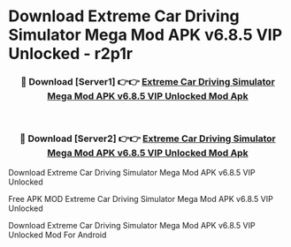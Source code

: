 # Download Extreme Car Driving Simulator Mega Mod APK v6.8.5 VIP Unlocked - r2p1r



<div align="center">
<h3>🔴 Download [Server1] 👉👉 <a href="https://momento.my/?title=Extreme_Car_Driving_Simulator_Mega_Mod_APK_v6.8.5_VIP_Unlocked">Extreme Car Driving Simulator Mega Mod APK v6.8.5 VIP Unlocked Mod Apk</a></h3><br>

<h3>🔴 Download [Server2] 👉👉 <a href="https://momento.my/?title=Extreme_Car_Driving_Simulator_Mega_Mod_APK_v6.8.5_VIP_Unlocked">Extreme Car Driving Simulator Mega Mod APK v6.8.5 VIP Unlocked Mod Apk</a></h3>
</div>



Download Extreme Car Driving Simulator Mega Mod APK v6.8.5 VIP Unlocked 

Free APK MOD Extreme Car Driving Simulator Mega Mod APK v6.8.5 VIP Unlocked 

Download Extreme Car Driving Simulator Mega Mod APK v6.8.5 VIP Unlocked Mod For Android
